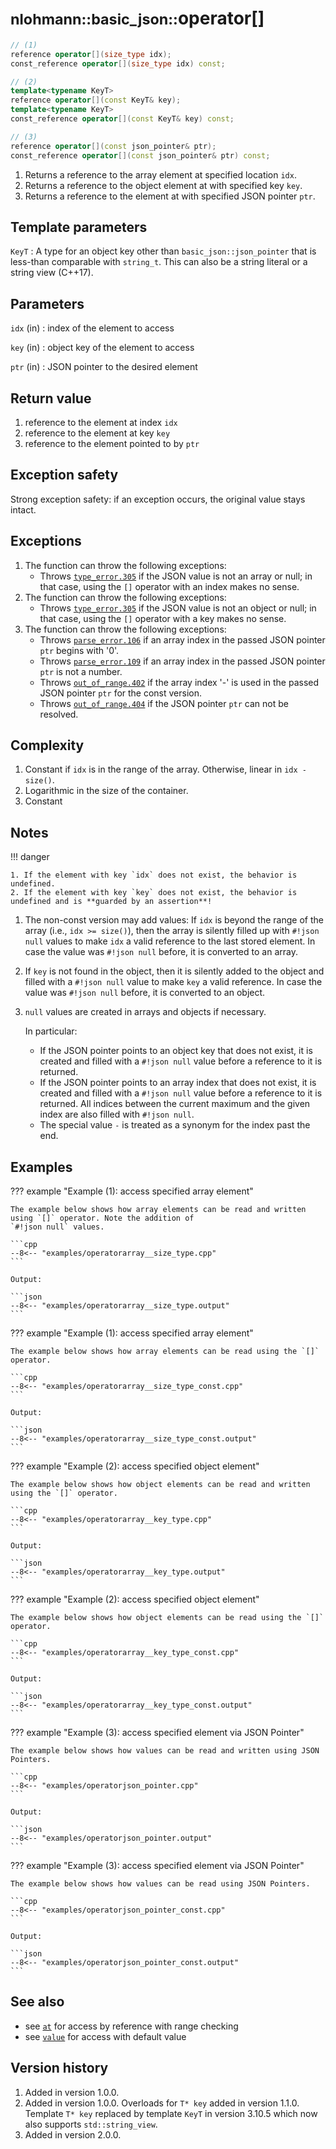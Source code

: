# <small>nlohmann::basic_json::</small>operator[]

```cpp
// (1)
reference operator[](size_type idx);
const_reference operator[](size_type idx) const;

// (2)
template<typename KeyT>
reference operator[](const KeyT& key);
template<typename KeyT>
const_reference operator[](const KeyT& key) const;

// (3)
reference operator[](const json_pointer& ptr);
const_reference operator[](const json_pointer& ptr) const;
```

1. Returns a reference to the array element at specified location `idx`.
2. Returns a reference to the object element at with specified key `key`.
3. Returns a reference to the element at with specified JSON pointer `ptr`.

## Template parameters

`KeyT`
:   A type for an object key other than `basic_json::json_pointer` that is less-than comparable with `string_t`. This
    can also be a string literal or a string view (C++17).

## Parameters

`idx` (in)
:   index of the element to access

`key` (in)
:   object key of the element to access
    
`ptr` (in)
:   JSON pointer to the desired element
    
## Return value

1. reference to the element at index `idx`
2. reference to the element at key `key`
3. reference to the element pointed to by `ptr`

## Exception safety

Strong exception safety: if an exception occurs, the original value stays intact.

## Exceptions

1. The function can throw the following exceptions:
    - Throws [`type_error.305`](../../home/exceptions.md#jsonexceptiontype_error305) if the JSON value is not an array
      or null; in that case, using the `[]` operator with an index makes no sense.
2. The function can throw the following exceptions:
    - Throws [`type_error.305`](../../home/exceptions.md#jsonexceptiontype_error305) if the JSON value is not an object
      or null; in that case, using the `[]` operator with a key makes no sense.
3. The function can throw the following exceptions:
    - Throws [`parse_error.106`](../../home/exceptions.md#jsonexceptionparse_error106) if an array index in the passed
      JSON pointer `ptr` begins with '0'.
    - Throws [`parse_error.109`](../../home/exceptions.md#jsonexceptionparse_error109) if an array index in the passed
      JSON pointer `ptr` is not a number.
    - Throws [`out_of_range.402`](../../home/exceptions.md#jsonexceptionout_of_range402) if the array index '-' is used
      in the passed JSON pointer `ptr` for the const version.
    - Throws [`out_of_range.404`](../../home/exceptions.md#jsonexceptionout_of_range404) if the JSON pointer `ptr` can
      not be resolved.

## Complexity

1. Constant if `idx` is in the range of the array. Otherwise, linear in `idx - size()`.
2. Logarithmic in the size of the container.
3. Constant

## Notes

!!! danger

    1. If the element with key `idx` does not exist, the behavior is undefined.
    2. If the element with key `key` does not exist, the behavior is undefined and is **guarded by an assertion**!

1. The non-const version may add values: If `idx` is beyond the range of the array (i.e., `idx >= size()`), then the
   array is silently filled up with `#!json null` values to make `idx` a valid reference to the last stored element. In
   case the value was `#!json null` before, it is converted to an array.

2. If `key` is not found in the object, then it is silently added to the object and filled with a `#!json null` value to
   make `key` a valid reference. In case the value was `#!json null` before, it is converted to an object.

3. `null` values are created in arrays and objects if necessary.
   
    In particular:

    - If the JSON pointer points to an object key that does not exist, it is created and filled with a `#!json null`
      value before a reference to it is returned.
    - If the JSON pointer points to an array index that does not exist, it is created and filled with a `#!json null`
      value before a reference to it is returned. All indices between the current maximum and the given index are also
      filled with `#!json null`.
    - The special value `-` is treated as a synonym for the index past the end.

## Examples

??? example "Example (1): access specified array element"

    The example below shows how array elements can be read and written using `[]` operator. Note the addition of
    `#!json null` values.
        
    ```cpp
    --8<-- "examples/operatorarray__size_type.cpp"
    ```
    
    Output:
    
    ```json
    --8<-- "examples/operatorarray__size_type.output"
    ```

??? example "Example (1): access specified array element"

    The example below shows how array elements can be read using the `[]` operator.

    ```cpp
    --8<-- "examples/operatorarray__size_type_const.cpp"
    ```
    
    Output:
    
    ```json
    --8<-- "examples/operatorarray__size_type_const.output"
    ```

??? example "Example (2): access specified object element"

    The example below shows how object elements can be read and written using the `[]` operator.
    
    ```cpp
    --8<-- "examples/operatorarray__key_type.cpp"
    ```
    
    Output:
    
    ```json
    --8<-- "examples/operatorarray__key_type.output"
    ```

??? example "Example (2): access specified object element"

    The example below shows how object elements can be read using the `[]` operator.
    
    ```cpp
    --8<-- "examples/operatorarray__key_type_const.cpp"
    ```
    
    Output:
    
    ```json
    --8<-- "examples/operatorarray__key_type_const.output"
    ```

??? example "Example (3): access specified element via JSON Pointer"

    The example below shows how values can be read and written using JSON Pointers.
    
    ```cpp
    --8<-- "examples/operatorjson_pointer.cpp"
    ```
    
    Output:
    
    ```json
    --8<-- "examples/operatorjson_pointer.output"
    ```

??? example "Example (3): access specified element via JSON Pointer"

    The example below shows how values can be read using JSON Pointers.
    
    ```cpp
    --8<-- "examples/operatorjson_pointer_const.cpp"
    ```
    
    Output:
    
    ```json
    --8<-- "examples/operatorjson_pointer_const.output"
    ```

## See also

- see [`at`](at.md) for access by reference with range checking
- see [`value`](value.md) for access with default value

## Version history

1. Added in version 1.0.0.
2. Added in version 1.0.0. Overloads for `T* key` added in version 1.1.0. Template `T* key` replaced by template `KeyT`
   in version 3.10.5 which now also supports `std::string_view`.
3. Added in version 2.0.0.
